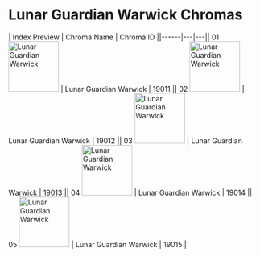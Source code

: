# Lunar Guardian Warwick Chromas

| Index  Preview | Chroma Name | Chroma ID ||------|---|---|| 01  <img src='https://raw.communitydragon.org/latest/plugins/rcp-be-lol-game-data/global/default/v1/champion-chroma-images/19/19011.png' alt='Lunar Guardian Warwick' width='100'> | Lunar Guardian Warwick | 19011 || 02  <img src='https://raw.communitydragon.org/latest/plugins/rcp-be-lol-game-data/global/default/v1/champion-chroma-images/19/19012.png' alt='Lunar Guardian Warwick' width='100'> | Lunar Guardian Warwick | 19012 || 03  <img src='https://raw.communitydragon.org/latest/plugins/rcp-be-lol-game-data/global/default/v1/champion-chroma-images/19/19013.png' alt='Lunar Guardian Warwick' width='100'> | Lunar Guardian Warwick | 19013 || 04  <img src='https://raw.communitydragon.org/latest/plugins/rcp-be-lol-game-data/global/default/v1/champion-chroma-images/19/19014.png' alt='Lunar Guardian Warwick' width='100'> | Lunar Guardian Warwick | 19014 || 05  <img src='https://raw.communitydragon.org/latest/plugins/rcp-be-lol-game-data/global/default/v1/champion-chroma-images/19/19015.png' alt='Lunar Guardian Warwick' width='100'> | Lunar Guardian Warwick | 19015 |
